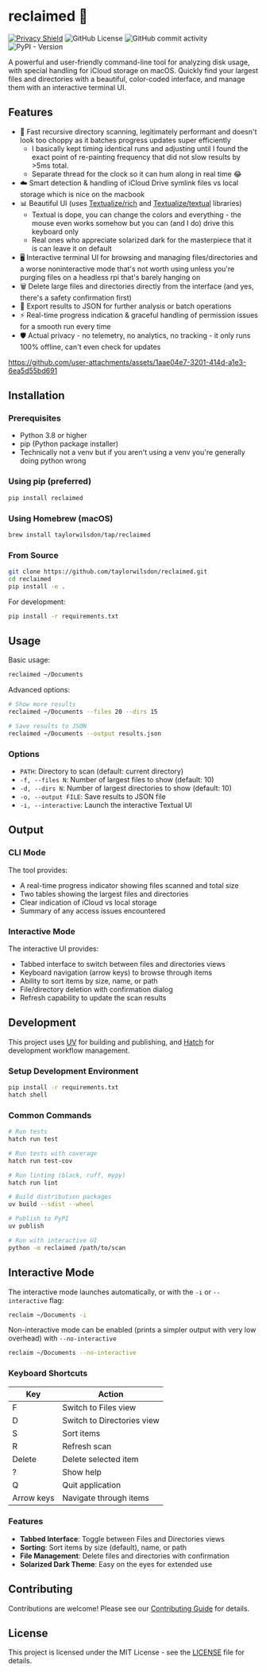# reclaimed 🌟
[![Privacy Shield](https://img.shields.io/badge/Privacy-100%25_Client--Side_Processing-success)](https://github.com/taylorwilsdon)
![GitHub License](https://img.shields.io/github/license/taylorwilsdon/reclaimed)
![GitHub commit activity](https://img.shields.io/github/commit-activity/w/taylorwilsdon/reclaimed)
![PyPI - Version](https://img.shields.io/pypi/v/reclaimed)

A powerful and user-friendly command-line tool for analyzing disk usage, with special handling for iCloud storage on macOS. Quickly find your largest files and directories with a beautiful, color-coded interface, and manage them with an interactive terminal UI.

## Features

- 🚀 Fast recursive directory scanning, legitimately performant and doesn't look too choppy as it batches progress updates super efficiently
    - I basically kept timing identical runs and adjusting until I found the exact point of re-painting frequency that did not slow results by >5ms total. 
    - Separate thread for the clock so it can hum along in real time 😂
- ☁️ Smart detection & handling of iCloud Drive symlink files vs local storage which is nice on the macbook 
- 📊 Beautiful UI (uses [Textualize/rich](https://github.com/Textualize/rich) and [Textualize/textual](https://github.com/Textualize/textual) libraries)
    - Textual is dope, you can change the colors and everything - the mouse even works somehow but you can (and I do) drive this keyboard only
    - Real ones who appreciate solarized dark for the masterpiece that it is can leave it on default
- 🖥️ Interactive terminal UI for browsing and managing files/directories and a worse noninteractive mode that's not worth using unless you're purging files on a headless rpi that's barely hanging on
- 🗑️ Delete large files and directories directly from the interface (and yes, there's a safety confirmation first)
- 💾 Export results to JSON for further analysis or batch operations
- ⚡️ Real-time progress indication & graceful handling of permission issues for a smooth run every time
- 🛡️ Actual privacy - no telemetry, no analytics, no tracking - it only runs 100% offline, can't even check for updates

https://github.com/user-attachments/assets/1aae04e7-3201-414d-a1e3-6ea5d55bd691

## Installation

### Prerequisites

- Python 3.8 or higher
- pip (Python package installer)
- Technically not a venv but if you aren't using a venv you're generally doing python wrong

### Using pip (preferred)

```bash
pip install reclaimed
```

### Using Homebrew (macOS)

```bash
brew install taylorwilsdon/tap/reclaimed
```

### From Source

```bash
git clone https://github.com/taylorwilsdon/reclaimed.git
cd reclaimed
pip install -e .
```

For development:
```bash
pip install -r requirements.txt
```

## Usage

Basic usage:
```bash
reclaimed ~/Documents
```

Advanced options:
```bash
# Show more results
reclaimed ~/Documents --files 20 --dirs 15

# Save results to JSON
reclaimed ~/Documents --output results.json
```

### Options

- `PATH`: Directory to scan (default: current directory)
- `-f, --files N`: Number of largest files to show (default: 10)
- `-d, --dirs N`: Number of largest directories to show (default: 10)
- `-o, --output FILE`: Save results to JSON file
- `-i, --interactive`: Launch the interactive Textual UI

## Output

### CLI Mode
The tool provides:
- A real-time progress indicator showing files scanned and total size
- Two tables showing the largest files and directories
- Clear indication of iCloud vs local storage
- Summary of any access issues encountered

### Interactive Mode
The interactive UI provides:
- Tabbed interface to switch between files and directories views
- Keyboard navigation (arrow keys) to browse through items
- Ability to sort items by size, name, or path
- File/directory deletion with confirmation dialog
- Refresh capability to update the scan results

## Development

This project uses [UV](https://github.com/astral-sh/uv) for building and publishing, and [Hatch](https://hatch.pypa.io/) for development workflow management.

### Setup Development Environment

```bash
pip install -r requirements.txt
hatch shell
```

### Common Commands

```bash
# Run tests
hatch run test

# Run tests with coverage
hatch run test-cov

# Run linting (black, ruff, mypy)
hatch run lint

# Build distribution packages
uv build --sdist --wheel

# Publish to PyPI
uv publish

# Run with interactive UI
python -m reclaimed /path/to/scan
```

## Interactive Mode

The interactive mode launches automatically, or with the `-i` or `--interactive` flag:

```bash
reclaim ~/Documents -i
```

Non-interactive mode can be enabled (prints a simpler output with very low overhead) with `--no-interactive`

```bash
reclaim ~/Documents --no-interactive
```

### Keyboard Shortcuts

| Key       | Action                    |
|-----------|---------------------------|
| F         | Switch to Files view      |
| D         | Switch to Directories view|
| S         | Sort items                |
| R         | Refresh scan              |
| Delete    | Delete selected item      |
| ?         | Show help                 |
| Q         | Quit application          |
| Arrow keys| Navigate through items    |

### Features

- **Tabbed Interface**: Toggle between Files and Directories views
- **Sorting**: Sort items by size (default), name, or path
- **File Management**: Delete files and directories with confirmation
- **Solarized Dark Theme**: Easy on the eyes for extended use

## Contributing

Contributions are welcome! Please see our [Contributing Guide](CONTRIBUTING.md) for details.

## License

This project is licensed under the MIT License - see the [LICENSE](LICENSE) file for details.
